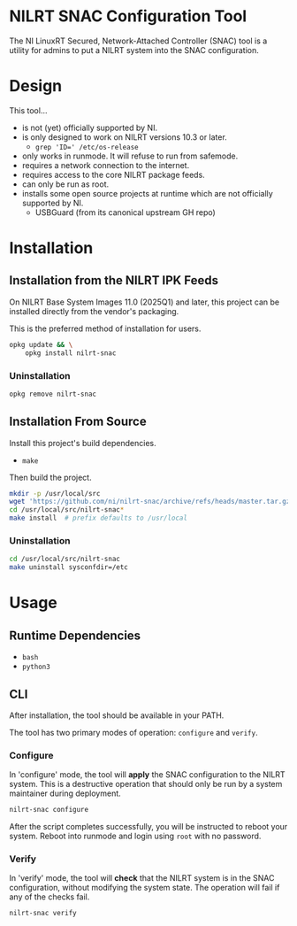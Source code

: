 # NILRT SNAC Configuration Tool

The NI LinuxRT Secured, Network-Attached Controller (SNAC) tool is a utility for admins to put a NILRT system into the SNAC configuration.


# Design

This tool...
* is not (yet) officially supported by NI.
* is only designed to work on NILRT versions 10.3 or later.
	* `grep 'ID=' /etc/os-release`
* only works in runmode. It will refuse to run from safemode.
* requires a network connection to the internet.
* requires access to the core NILRT package feeds.
* can only be run as root.
* installs some open source projects at runtime which are not officially supported by NI.
	* USBGuard (from its canonical upstream GH repo)


# Installation


## Installation from the NILRT IPK Feeds

On NILRT Base System Images 11.0 (2025Q1) and later, this project can be installed directly from the vendor's packaging.

This is the preferred method of installation for users.

```bash
opkg update && \
	opkg install nilrt-snac
```


### Uninstallation

```bash
opkg remove nilrt-snac
```


## Installation From Source

Install this project's build dependencies.

* `make`

Then build the project.

```bash
mkdir -p /usr/local/src
wget 'https://github.com/ni/nilrt-snac/archive/refs/heads/master.tar.gz' -O - | tar xzf - -C /usr/local/src
cd /usr/local/src/nilrt-snac*
make install  # prefix defaults to /usr/local
```

### Uninstallation

```bash
cd /usr/local/src/nilrt-snac
make uninstall sysconfdir=/etc
```


# Usage

## Runtime Dependencies

* `bash`
* `python3`


## CLI

After installation, the tool should be available in your PATH.

The tool has two primary modes of operation: `configure` and `verify`.


### Configure

In 'configure' mode, the tool will **apply** the SNAC configuration to the NILRT system. This is a destructive operation that should only be run by a system maintainer during deployment.

```bash
nilrt-snac configure
```

After the script completes successfully, you will be instructed to reboot your system. Reboot into runmode and login using `root` with no password.


### Verify

In 'verify' mode, the tool will **check** that the NILRT system is in the SNAC configuration, without modifying the system state. The operation will fail if any of the checks fail.

```bash
nilrt-snac verify
```
